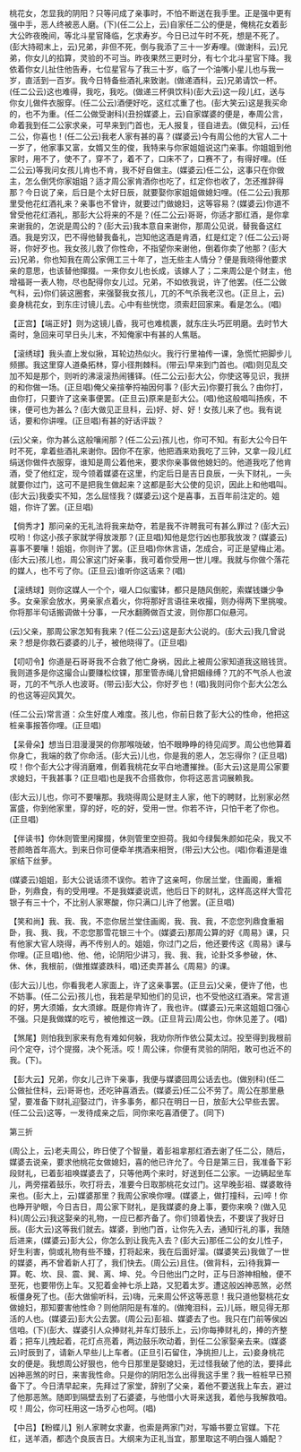 <!-- { "loadSidebar": true } -->
桃花女，怎显我的阴阳？只等问成了亲事时，不怕不断送在我手里。正是强中更有强中手，恶人终被恶人磨。(下)(任二公上，云)自家任二公的便是，俺桃花女着彭大公昨夜晚间，等北斗星官降临，乞求寿岁。今日已过午时不死，想是不死了。(彭大持砌末上，云)兄弟，非但不死，倒与我添了三十一岁寿哩。(做谢科，云)兄弟，你女儿的掐算，灵验的不可当。昨夜果然三更时分，有七个北斗星官下降。我依着你女儿扯住他告寿，七位星官与了我三十岁，临了一个油嘴小星儿也与我一岁，直活到一百岁。我今日特备些酒礼来致谢。(做递酒科，云)兄弟请饮一杯。(任二公云)这也难得，我吃，我吃。(做递三杯俱饮科)(彭大云)这一段儿红，送与你女儿做件衣服穿。(任二公云)酒便好吃，这红忒重了也。(彭大笑云)这是我买命的，也不为重。(任二公做受谢科)(丑扮媒婆上，云)自家媒婆的便是，奉周公言，命着我到任二公家求亲，可早来到门首也，无人报复，径自进去。(做见科，云)任二公，你喜也！(任二公云)我老人家有甚的喜？(媒婆云)今有周公他的大官人二十一岁了，他家事又富，女婿又生的俊，我特来与你家姐姐说这门亲事。你姐姐到他家时，用不了，使不了，穿不了，着不了，口床不了，口赛不了，有得好哩。(任二公云)等我问女孩儿肯也不肯，我不好自做主。(媒婆云)任二公，这事只在你做主，怎么倒凭你家姐姐？适才周公家肯酒你也吃了，红定你也收了，怎还推辞得那？今日说了亲，后日是个太好日辰，就要娶你家姐姐做媳妇哩。(任二公云)我那里受他花红酒礼来？亲事也不曾许，就要过门做媳妇，这等容易？(媒婆云)你道不曾受他花红酒礼，那彭大公将来的不是？(任二公云)哥哥，你适才那红酒，是你拿来谢我的，怎说是周公的？(彭大云)我本意自来谢你，那周公见说，替我备这红酒。我是穷汉，巴不得他替我备礼，岂知他这酒是肯酒，红是红定？(任二公云)哥哥，你好歹也。我女孩儿救了你性命，不指望你来谢他，倒着你卖了他那？(彭大云)兄弟，你也知我在周公家佣工三十年了，岂无些主人情分？便是我晓得他要求亲的意思，也该替他撺掇。一来你女儿也长成，该嫁人了；二来周公是个财主，他增福哥一表人物，尽也配得你女儿过。兄弟，不如依我说，许了他罢。(任二公做气科，云)你们装这圈套，来强娶我女孩儿，兀的不气杀我老汉也。(正旦上，云)妾身桃花女，到东庄讨镜儿去。心中有些恍惚，须索赶回家来。看是怎么。(唱)

【正宫】【端正好】则为这镜儿昏，我可也难梳裹，就东庄头巧匠明磨。去时节大斋时，急回来可早日头儿末，不知俺家中有甚的人焦聒。

【滚绣球】我头直上发似揪，耳轮边热似火。我行行里袖传一课，急慌忙把脚步儿频挪。我这里穿人道桑拓林，穿小径荆棘科。(带云)早来到门首也。(唱)则见乱交加不知是那个，则听的沸滚滚热闹镬铎。(任二公云)彭大公，你使这等见识，我拼的和你做一场。(正旦唱)俺父亲揎拳捋袖因何事？(彭大云)你要打我么？由你打，由你打，只要许了这亲事便罢。(正旦云)原来是彭大公。(唱)他这般唱叫扬疾，不徕，便可也为甚么？(彭大做见正旦科，云)好、好、好！女孩儿来了也。我有说话，要和你讲哩。(正旦唱)有甚的好话评跋？

(云)父亲，你为甚么这般嚷闹那？(任二公云)孩儿也，你可不知。有彭大公今日午时不死，拿着些酒礼来谢你。因你不在家，他把酒来劝我吃了三钟，又拿一段儿红绢送你做件衣服穿，谁知是周公着他来，要求你亲事做他媳妇的。他道我吃了他肯酒，受了他红定，现今领着媒婆在这里，约定后日是吉日良辰，一头下财礼，一头就要你过门，这可不是把我生做起来？这都是彭大公使的见识，因此上和他唱叫。(彭大云)我委实不知，怎么屈怪我？(媒婆云)这个是喜事，五百年前注定的。姐姐，你许了罢。(正旦唱)

【倘秀才】那问亲的无礼法将我来劫夺，若是我不许聘我可有甚么罪过？(彭大云)哎哟！你这小孩子家就学得放泼那？(正旦唱)知他是您行凶也那我放泼？(媒婆云)喜事不要嚷！姐姐，你则许了罢。(正旦唱)你休言语，怎成合，可正是望梅止渴。(彭大云)孩儿也，周公家这门好亲事，我可着你受用一世儿哩。我就与你做个落花的媒人，也不亏了你。(正旦云)谁听你这话来？(唱)

【滚绣球】则你这媒人一个个，啜人口似蜜钵，都只是随风倒舵，索媒钱嫌少争多。女亲家会放水，男亲家点着火，你将那好言语往来收撮，则办得两下里挑唆。你将那半句话搬调做十分事，一尺水翻腾做百丈波，则你那口似悬河。

(云)父亲，那周公家怎知有我来？(任二公云)这是彭大公说的。(彭大云)我几曾说来？想是你救石婆婆的儿子，被他晓得了。(正旦唱)

【叨叨令】你道是石哥哥我不合救了他亡身祸，因此上被周公家知道我这赔钱货。我则道多是你这撮合山要赚松纹锞，那里管赤绳儿曾把姻缘缚？兀的不气杀人也波哥，兀的不气杀人也波哥。(带云)彭大公，你好歹也！(唱)我则问你个彭大公怎么的也这等迎风箕欠。

(任二公云)常言道：众生好度人难度。孩儿也，你前日救了彭大公的性命，他把这桩亲事报答你哩。(正旦唱)

【呆骨朵】想当日泪漫漫哭的你那喉咙破，怕不眼睁睁的待见阎罗。周公也他算着你身亡，我端的救了你命活。(彭大云)儿也，你是我的恩人，怎忘得你？(正旦唱)哎！你个彭大公才得消磨难，倒着我桃花女平白地遭摧挫。(彭大云)这是周公家要求媳妇，干我甚事？(正旦唱)也是我不合搭救你，你将这恶言词展赖我。

(彭大云)儿也，你可不要嚷那。我晓得周公是财主人家，他下的聘财，比别家必然富盛，你到他家里，穿的好，吃的好，受用一世。你若不许，只怕干老了你也。(正旦唱)

【伴读书】你休则管里闲撺掇，休则管里空担荷。我如今绿鬓朱颜如花朵，我又不苍颜皓首年高大。到来日你可便牵羊携酒来相贺，(带云)大公也。(唱)你看道是谁家结下丝萝。

(媒婆云)姐姐，彭大公说话须不误你。若许了这亲呵，你居兰堂，住画阁，重裀卧，列鼎食，有的受用哩。不是我媒婆说谎，他后日下的财礼，这样高这样大雪花银子有三十个，不比别人家寒酸，你只满口儿许了他罢。(正旦唱)

【笑和尚】我、我、我，不恋你居兰堂住画阁，我、我、我，不恋您列鼎食重裀卧，我、我、我，不恋您那雪花银三十个。(媒婆云)那周公算的好《周易》课，只有他家大官人晓得，再不传别人的。姐姐，你过门之后，他还要传这《周易》课与你哩。(正旦唱)他、他、他，论阴阳少讲习，我、我、我，论卦爻多参破，休、休、休，我根前，(做推媒婆跌科，唱)还卖弄甚么《周易》的课。

(彭大云)儿也，你看我老人家面上，许了这亲事罢。(正旦云)父亲，便许了他，也不妨事。(任二公云)孩儿也，我若是早知他们的见识，也不受他这红酒来。常言道的好，男大须婚，女大须嫁。既是你肯许了，我也许。(媒婆云)元来这姐姐口强心不强。只是我做媒的吃亏，被他推这一跌。(正旦背云)周公也，你休见差了。(唱)

【煞尾】则怕我到家来有危有难如何躲，我劝你所作依公莫太过。投至得到我根前问个定夺，讨个提掇，决个死活。哎！周公徕，你便有灵验的阴阳，敢可也近不的我。(下)。

【彭大云】兄弟，你女儿己许下亲事，我便与媒婆回周公话去也。(做别科)(任二公做扯住科，云)哥哥也，还吃钟喜酒去。(媒婆云)任二公不劳了。周公在那里悬望，要准备下财礼迎娶过门，许多事务，都只在明日一日，放彭大公早些去罢。(任二公云)这等，一发待成亲之后，同你来吃喜酒便了。(同下)


第三折

(周公上，云)老夫周公，昨日使了个智量，着彭祖拿那红酒去谢了任二公，随后，媒婆去说亲，要求他桃花女做媳妇，喜的他已许允了。今日是第三日，我准备下彩段财礼，已着彭祖唤媒婆去了，只等他两个来时，好送到任二公家。一边辆起坐车儿，两旁摆着鼓乐，吹打将去，准要今日取那桃花女过门。这早晚彭祖、媒婆敢待来也。(彭大上，云)媒婆那里？我周公家唤你哩。(媒婆上，做打撞科，云)啐！你也睁开驴眼，今日吉日，周公家下财礼，是我媒婆的身上事，要你来唤？(做入见科)(周公云)我这娶亲的礼物，一应已都齐备了。你们领着快去，不要误了我好日辰。(彭大云)这等我们就去。媒婆，到他门首，让你先入去，通知行礼的事，我随后进来，(媒婆云)彭大公，你怎么到让我先入去？(彭大云)那任二公的女儿性子，好生利害，倘或礼物有些不臻，打将起来，我在后面好溜。(媒婆笑云)我做了一世的媒婆，再不曾着新人打了，我们快去。(周公云)且住。(做背科，云)待我算一算。乾、坎、艮、震、巽、离、坤、兑。今日他出门之时，正与日游神相触，便不至死，也要带伤上车。又犯着金神七杀上路，又犯着太岁。遭这般凶神恶煞，必然板僵身死了也。(彭大做偷听科，云)嗨，元来周公怀这等恶意！我只道他娶桃花女做媳妇，那知要害他性命？则他阴阳是有准的。(做掩泪科，云)儿砾，眼见得无那活的人也。(媒婆云)彭大公去罢。(周公云)彭祖、媒婆去了也。我只在门前等侯凶信咱。(下)(彭大、媒婆引人众捧财礼并车灯鼓乐上，云)你每捧财礼的，捧的齐整着；把车儿拽起着，花灯点亮着，两边鼓乐吹动着，到任二公家娶亲去来。(媒婆云)时辰到了，请新人早些儿上车者。(正旦引石留住，净挑担儿上，云)妾身桃花女的便是。我想周公好狠也，他今日那里是娶媳妇，无过怪我破了他的法，要择此凶神恶煞的时日，来害我性命。只是你的阴阳怎么出得我这手里？我一桩桩早已预备下了。今日清早起来，先拜过了家堂，辞别了父亲，着他不要送我上车去，避过了他那恶煞。随即到隔壁去别了石婆婆，与他借小大哥来送我，着他与我解救咱。哎！周公，你可枉用这一场歹心也呵。(唱)

【中吕】【粉蝶儿】别人家聘女求妻，也索是两家门对，写婚书要立官媒。下花红，送羊酒，都选个良辰吉日。大纲来为正礼当宜，那里取这不明白强人婚配？

